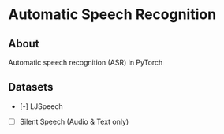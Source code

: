 # Automatic Speech Recognition

## About
Automatic speech recognition (ASR) in PyTorch

## Datasets
- [-] LJSpeech
- [ ] Silent Speech (Audio & Text only)